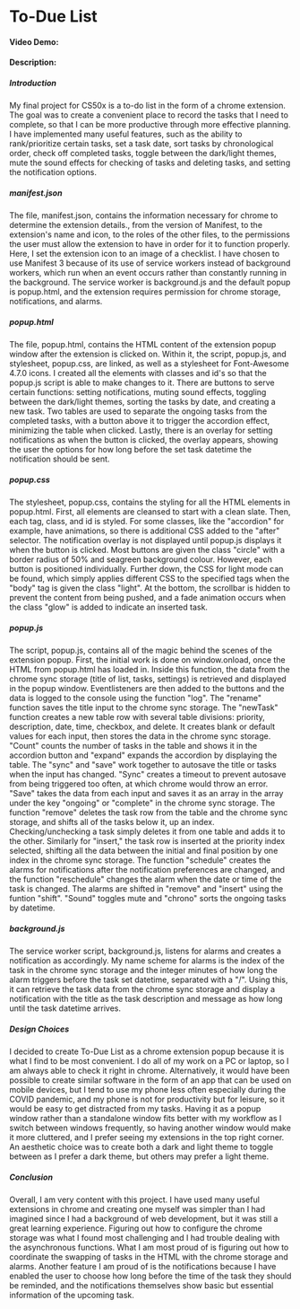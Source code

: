 # To-Due List
#### Video Demo:  <URL HERE>
#### Description:

##### Introduction
  My final project for CS50x is a to-do list in the form of a chrome extension. The goal was to create a convenient place to record the tasks that I need to complete, so that I can be more productive through more effective planning. I have implemented many useful features, such as the ability to rank/prioritize certain tasks, set a task date, sort tasks by chronological order, check off completed tasks, toggle between the dark/light themes, mute the sound effects for checking of tasks and deleting tasks, and setting the notification options. 
  
##### manifest.json
   The file, manifest.json, contains the information necessary for chrome to determine the extension details., from the version of Manifest, to the extension's name and icon, to the roles of the other files, to the permissions the user must allow the extension to have in order for it to function properly. Here, I set the extension icon to an image of a checklist. I have chosen to use Manifest 3 because of its use of service workers instead of background workers, which run when an event occurs rather than constantly running in the background. The service worker is background.js and the default popup is popup.html, and the extension requires permission for chrome storage, notifications, and alarms. 

##### popup.html
  The file, popup.html, contains the HTML content of the extension popup window after the extension is clicked on. Within it, the script, popup.js, and stylesheet, popup.css, are linked, as well as a stylesheet for Font-Awesome 4.7.0 icons. I created all the elements with classes and id's so that the popup.js script is able to make changes to it. There are buttons to serve certain functions: setting notifications, muting sound effects, toggling between the dark/light themes, sorting the tasks by date, and creating a new task. Two tables are used to separate the ongoing tasks from the completed tasks, with a button above it to trigger the accordion effect, minimizing the table when clicked. Lastly, there is an overlay for setting notifications as when the button is clicked, the overlay appears, showing the user the options for how long before the set task datetime the notification should be sent. 

##### popup.css
  The stylesheet, popup.css, contains the styling for all the HTML elements in popup.html. First, all elements are cleansed to start with a clean slate. Then, each tag, class, and id is styled. For some classes, like the "accordion" for example, have animations, so there is additional CSS added to the "after" selector. The notification overlay is not displayed until popup.js displays it when the button is clicked. Most buttons are given the class "circle" with a border radius of 50% and seagreen background colour. However, each button is positioned individually. Further down, the CSS for light mode can be found, which simply applies different CSS to the specified tags when the "body" tag is given the class "light". At the bottom, the scrollbar is hidden to prevent the content from being pushed, and a fade animation occurs when the class "glow" is added to indicate an inserted task. 

##### popup.js
  The script, popup.js, contains all of the magic behind the scenes of the extension popup. First, the initial work is done on window.onload, once the HTML from popup.html has loaded in. Inside this function, the data from the chrome sync storage (title of list, tasks, settings) is retrieved and displayed in the popup window. Eventlisteners are then added to the buttons and the data is logged to the console using the function "log". The "rename" function saves the title input to the chrome sync storage. The "newTask" function creates a new table row with several table divisions: priority, description, date, time, checkbox, and delete. It creates blank or default values for each input, then stores the data in the chrome sync storage. "Count" counts the number of tasks in the table and shows it in the accordion button and "expand" expands the accordion by displaying the table. The "sync" and "save" work together to autosave the title or tasks when the input has changed. "Sync" creates a timeout to prevent autosave from being triggered too often, at which chrome would throw an error. "Save" takes the data from each input and saves it as an array in the array under the key "ongoing" or "complete" in the chrome sync storage. The function "remove" deletes the task row from the table and the chrome sync storage, and shifts all of the tasks below it, up an index. Checking/unchecking a task simply deletes it from one table and adds it to the other. Similarly for "insert," the task row is inserted at the priority index selected, shifting all the data between the initial and final position by one index in the chrome sync storage. The function "schedule" creates the alarms for notifications after the notification preferences are changed, and the function "reschedule" changes the alarm when the date or time of the task is changed. The alarms are shifted in "remove" and "insert" using the funtion "shift". "Sound" toggles mute and "chrono" sorts the ongoing tasks by datetime. 
  
##### background.js
  The service worker script, background.js, listens for alarms and creates a notification as accordingly. My name scheme for alarms is the index of the task in the chrome sync storage and the integer minutes of how long the alarm triggers before the task set datetime, separated with a "/". Using this, it can retrieve the task data from the chrome sync storage and display a notification with the title as the task description and message as how long until the task datetime arrives. 
  
##### Design Choices
  I decided to create To-Due List as a chrome extension popup because it is what I find to be most convenient. I do all of my work on a PC or laptop, so I am always able to check it right in chrome. Alternatively, it would have been possible to create similar software in the form of an app that can be used on mobile devices, but I tend to use my phone less often especially during the COVID pandemic, and my phone is not for productivity but for leisure, so it would be easy to get distracted from my tasks. Having it as a popup window rather than a standalone window fits better with my workflow as I switch between windows frequently, so having another window would make it more cluttered, and I prefer seeing my extensions in the top right corner. An aesthetic choice was to create both a dark and light theme to toggle between as I prefer a dark theme, but others may prefer a light theme. 
  
##### Conclusion
  Overall, I am very content with this project. I have used many useful extensions in chrome and creating one myself was simpler than I had imagined since I had a background of web development, but it was still a great learning experience. Figuring out how to configure the chrome storage was what I found most challenging and I had trouble dealing with the asynchronous functions. What I am most proud of is figuring out how to coordinate the swapping of tasks in the HTML with the chrome storage and alarms. Another feature I am proud of is the notifications because I have enabled the user to choose how long before the time of the task they should be reminded, and the notifications themselves show basic but essential information of the upcoming task. 